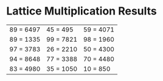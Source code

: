# Lattice Multiplication Results

|   |   |   |
|---|---|---|
| 89 = 6497 | 45 = 495 | 59 = 4071 |
| 89 = 1335 | 99 = 7821 | 98 = 1960 |
| 97 = 3783 | 26 = 2210 | 50 = 4300 |
| 94 = 8648 | 77 = 3388 | 70 = 4480 |
| 83 = 4980 | 35 = 1050 | 10 = 850 |

